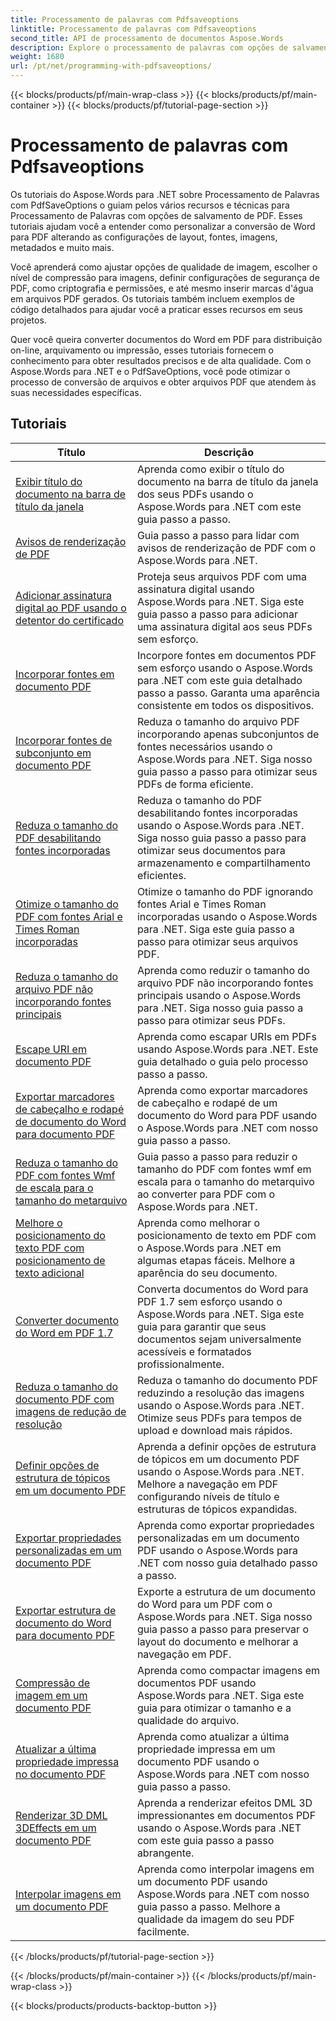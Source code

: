 ```yaml
---
title: Processamento de palavras com Pdfsaveoptions
linktitle: Processamento de palavras com Pdfsaveoptions
second_title: API de processamento de documentos Aspose.Words
description: Explore o processamento de palavras com opções de salvamento de PDF no Aspose.Words para .NET. Aprenda a gerar documentos do Word para PDF com recursos avançados por meio de tutoriais passo a passo e código de exemplo.
weight: 1680
url: /pt/net/programming-with-pdfsaveoptions/
---
```


{{< blocks/products/pf/main-wrap-class >}}
{{< blocks/products/pf/main-container >}}
{{< blocks/products/pf/tutorial-page-section >}}

# Processamento de palavras com Pdfsaveoptions

Os tutoriais do Aspose.Words para .NET sobre Processamento de Palavras com PdfSaveOptions o guiam pelos vários recursos e técnicas para Processamento de Palavras com opções de salvamento de PDF. Esses tutoriais ajudam você a entender como personalizar a conversão de Word para PDF alterando as configurações de layout, fontes, imagens, metadados e muito mais.

Você aprenderá como ajustar opções de qualidade de imagem, escolher o nível de compressão para imagens, definir configurações de segurança de PDF, como criptografia e permissões, e até mesmo inserir marcas d'água em arquivos PDF gerados. Os tutoriais também incluem exemplos de código detalhados para ajudar você a praticar esses recursos em seus projetos.

Quer você queira converter documentos do Word em PDF para distribuição on-line, arquivamento ou impressão, esses tutoriais fornecem o conhecimento para obter resultados precisos e de alta qualidade. Com o Aspose.Words para .NET e o PdfSaveOptions, você pode otimizar o processo de conversão de arquivos e obter arquivos PDF que atendem às suas necessidades específicas.

 ## Tutoriais
| Título | Descrição |
| --- | --- |
| [Exibir título do documento na barra de título da janela](./display-doc-title-in-window-titlebar/) | Aprenda como exibir o título do documento na barra de título da janela dos seus PDFs usando o Aspose.Words para .NET com este guia passo a passo. |
| [Avisos de renderização de PDF](./pdf-render-warnings/) | Guia passo a passo para lidar com avisos de renderização de PDF com o Aspose.Words para .NET. |
| [Adicionar assinatura digital ao PDF usando o detentor do certificado](./digitally-signed-pdf-using-certificate-holder/) | Proteja seus arquivos PDF com uma assinatura digital usando Aspose.Words para .NET. Siga este guia passo a passo para adicionar uma assinatura digital aos seus PDFs sem esforço. |
| [Incorporar fontes em documento PDF](./embedded-all-fonts/) | Incorpore fontes em documentos PDF sem esforço usando o Aspose.Words para .NET com este guia detalhado passo a passo. Garanta uma aparência consistente em todos os dispositivos. |
| [Incorporar fontes de subconjunto em documento PDF](./embedded-subset-fonts/) | Reduza o tamanho do arquivo PDF incorporando apenas subconjuntos de fontes necessários usando o Aspose.Words para .NET. Siga nosso guia passo a passo para otimizar seus PDFs de forma eficiente. |
| [Reduza o tamanho do PDF desabilitando fontes incorporadas](./disable-embed-windows-fonts/) | Reduza o tamanho do PDF desabilitando fontes incorporadas usando o Aspose.Words para .NET. Siga nosso guia passo a passo para otimizar seus documentos para armazenamento e compartilhamento eficientes. |
| [Otimize o tamanho do PDF com fontes Arial e Times Roman incorporadas](./skip-embedded-arial-and-times-roman-fonts/) | Otimize o tamanho do PDF ignorando fontes Arial e Times Roman incorporadas usando o Aspose.Words para .NET. Siga este guia passo a passo para otimizar seus arquivos PDF. |
| [Reduza o tamanho do arquivo PDF não incorporando fontes principais](./avoid-embedding-core-fonts/) | Aprenda como reduzir o tamanho do arquivo PDF não incorporando fontes principais usando o Aspose.Words para .NET. Siga nosso guia passo a passo para otimizar seus PDFs. |
| [Escape URI em documento PDF](./escape-uri/) | Aprenda como escapar URIs em PDFs usando Aspose.Words para .NET. Este guia detalhado o guia pelo processo passo a passo. |
| [Exportar marcadores de cabeçalho e rodapé de documento do Word para documento PDF](./export-header-footer-bookmarks/) | Aprenda como exportar marcadores de cabeçalho e rodapé de um documento do Word para PDF usando o Aspose.Words para .NET com nosso guia passo a passo. |
| [Reduza o tamanho do PDF com fontes Wmf de escala para o tamanho do metarquivo](./scale-wmf-fonts-to-metafile-size/) | Guia passo a passo para reduzir o tamanho do PDF com fontes wmf em escala para o tamanho do metarquivo ao converter para PDF com o Aspose.Words para .NET. |
| [Melhore o posicionamento do texto PDF com posicionamento de texto adicional](./additional-text-positioning/) | Aprenda como melhorar o posicionamento de texto em PDF com o Aspose.Words para .NET em algumas etapas fáceis. Melhore a aparência do seu documento. |
| [Converter documento do Word em PDF 1.7](./conversion-to-pdf-17/) | Converta documentos do Word para PDF 1.7 sem esforço usando o Aspose.Words para .NET. Siga este guia para garantir que seus documentos sejam universalmente acessíveis e formatados profissionalmente. |
| [Reduza o tamanho do documento PDF com imagens de redução de resolução](./downsampling-images/) | Reduza o tamanho do documento PDF reduzindo a resolução das imagens usando o Aspose.Words para .NET. Otimize seus PDFs para tempos de upload e download mais rápidos. |
| [Definir opções de estrutura de tópicos em um documento PDF](./set-outline-options/) | Aprenda a definir opções de estrutura de tópicos em um documento PDF usando o Aspose.Words para .NET. Melhore a navegação em PDF configurando níveis de título e estruturas de tópicos expandidas. |
| [Exportar propriedades personalizadas em um documento PDF](./custom-properties-export/) | Aprenda como exportar propriedades personalizadas em um documento PDF usando o Aspose.Words para .NET com nosso guia detalhado passo a passo. |
| [Exportar estrutura de documento do Word para documento PDF](./export-document-structure/) | Exporte a estrutura de um documento do Word para um PDF com o Aspose.Words para .NET. Siga nosso guia passo a passo para preservar o layout do documento e melhorar a navegação em PDF. |
| [Compressão de imagem em um documento PDF](./image-compression/) | Aprenda como compactar imagens em documentos PDF usando Aspose.Words para .NET. Siga este guia para otimizar o tamanho e a qualidade do arquivo. |
| [Atualizar a última propriedade impressa no documento PDF](./update-last-printed-property/) | Aprenda como atualizar a última propriedade impressa em um documento PDF usando o Aspose.Words para .NET com nosso guia passo a passo. |
| [Renderizar 3D DML 3DEffects em um documento PDF](./dml-3deffects-rendering/) | Aprenda a renderizar efeitos DML 3D impressionantes em documentos PDF usando o Aspose.Words para .NET com este guia passo a passo abrangente. |
| [Interpolar imagens em um documento PDF](./interpolate-images/) | Aprenda como interpolar imagens em um documento PDF usando Aspose.Words para .NET com nosso guia passo a passo. Melhore a qualidade da imagem do seu PDF facilmente. |
{{< /blocks/products/pf/tutorial-page-section >}}

{{< /blocks/products/pf/main-container >}}
{{< /blocks/products/pf/main-wrap-class >}}

{{< blocks/products/products-backtop-button >}}

